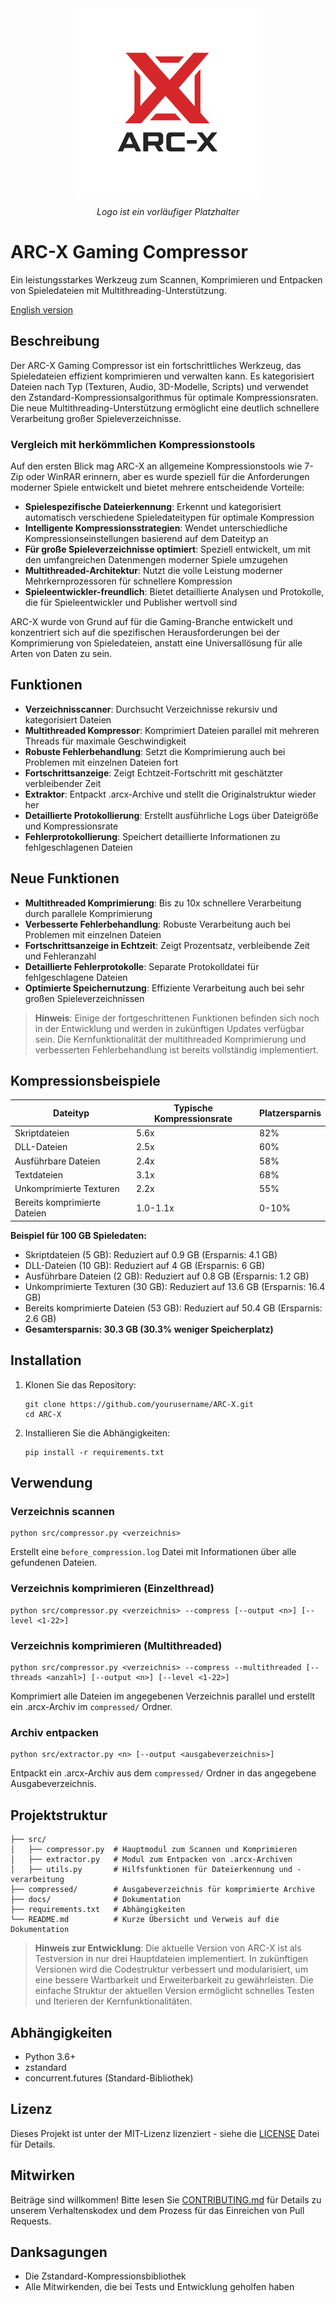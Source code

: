 <div align="center">
  <img src="../image/ARC-X-Logo.png" alt="ARC-X Gaming Compressor Logo" width="300">
  <p><em>Logo ist ein vorläufiger Platzhalter</em></p>
</div>

# ARC-X Gaming Compressor

Ein leistungsstarkes Werkzeug zum Scannen, Komprimieren und Entpacken von Spieledateien mit Multithreading-Unterstützung.

[English version](README.en.md)

## Beschreibung

Der ARC-X Gaming Compressor ist ein fortschrittliches Werkzeug, das Spieledateien effizient komprimieren und verwalten kann. Es kategorisiert Dateien nach Typ (Texturen, Audio, 3D-Modelle, Scripts) und verwendet den Zstandard-Kompressionsalgorithmus für optimale Kompressionsraten. Die neue Multithreading-Unterstützung ermöglicht eine deutlich schnellere Verarbeitung großer Spieleverzeichnisse.

### Vergleich mit herkömmlichen Kompressionstools

Auf den ersten Blick mag ARC-X an allgemeine Kompressionstools wie 7-Zip oder WinRAR erinnern, aber es wurde speziell für die Anforderungen moderner Spiele entwickelt und bietet mehrere entscheidende Vorteile:

- **Spielespezifische Dateierkennung**: Erkennt und kategorisiert automatisch verschiedene Spieledateitypen für optimale Kompression
- **Intelligente Kompressionsstrategien**: Wendet unterschiedliche Kompressionseinstellungen basierend auf dem Dateityp an
- **Für große Spieleverzeichnisse optimiert**: Speziell entwickelt, um mit den umfangreichen Datenmengen moderner Spiele umzugehen
- **Multithreaded-Architektur**: Nutzt die volle Leistung moderner Mehrkernprozessoren für schnellere Kompression
- **Spieleentwickler-freundlich**: Bietet detaillierte Analysen und Protokolle, die für Spieleentwickler und Publisher wertvoll sind

ARC-X wurde von Grund auf für die Gaming-Branche entwickelt und konzentriert sich auf die spezifischen Herausforderungen bei der Komprimierung von Spieledateien, anstatt eine Universallösung für alle Arten von Daten zu sein.

## Funktionen

- **Verzeichnisscanner**: Durchsucht Verzeichnisse rekursiv und kategorisiert Dateien
- **Multithreaded Kompressor**: Komprimiert Dateien parallel mit mehreren Threads für maximale Geschwindigkeit
- **Robuste Fehlerbehandlung**: Setzt die Komprimierung auch bei Problemen mit einzelnen Dateien fort
- **Fortschrittsanzeige**: Zeigt Echtzeit-Fortschritt mit geschätzter verbleibender Zeit
- **Extraktor**: Entpackt .arcx-Archive und stellt die Originalstruktur wieder her
- **Detaillierte Protokollierung**: Erstellt ausführliche Logs über Dateigröße und Kompressionsrate
- **Fehlerprotokollierung**: Speichert detaillierte Informationen zu fehlgeschlagenen Dateien

## Neue Funktionen

- **Multithreaded Komprimierung**: Bis zu 10x schnellere Verarbeitung durch parallele Komprimierung
- **Verbesserte Fehlerbehandlung**: Robuste Verarbeitung auch bei Problemen mit einzelnen Dateien
- **Fortschrittsanzeige in Echtzeit**: Zeigt Prozentsatz, verbleibende Zeit und Fehleranzahl
- **Detaillierte Fehlerprotokolle**: Separate Protokolldatei für fehlgeschlagene Dateien
- **Optimierte Speichernutzung**: Effiziente Verarbeitung auch bei sehr großen Spieleverzeichnissen

> **Hinweis**: Einige der fortgeschrittenen Funktionen befinden sich noch in der Entwicklung und werden in zukünftigen Updates verfügbar sein. Die Kernfunktionalität der multithreaded Komprimierung und verbesserten Fehlerbehandlung ist bereits vollständig implementiert.

## Kompressionsbeispiele

| Dateityp | Typische Kompressionsrate | Platzersparnis |
|----------|---------------------------|----------------|
| Skriptdateien | 5.6x | 82% |
| DLL-Dateien | 2.5x | 60% |
| Ausführbare Dateien | 2.4x | 58% |
| Textdateien | 3.1x | 68% |
| Unkomprimierte Texturen | 2.2x | 55% |
| Bereits komprimierte Dateien | 1.0-1.1x | 0-10% |

**Beispiel für 100 GB Spieledaten:**
- Skriptdateien (5 GB): Reduziert auf 0.9 GB (Ersparnis: 4.1 GB)
- DLL-Dateien (10 GB): Reduziert auf 4 GB (Ersparnis: 6 GB)
- Ausführbare Dateien (2 GB): Reduziert auf 0.8 GB (Ersparnis: 1.2 GB)
- Unkomprimierte Texturen (30 GB): Reduziert auf 13.6 GB (Ersparnis: 16.4 GB)
- Bereits komprimierte Dateien (53 GB): Reduziert auf 50.4 GB (Ersparnis: 2.6 GB)
- **Gesamtersparnis: 30.3 GB (30.3% weniger Speicherplatz)**

## Installation

1. Klonen Sie das Repository:
   ```
   git clone https://github.com/yourusername/ARC-X.git
   cd ARC-X
   ```

2. Installieren Sie die Abhängigkeiten:
   ```
   pip install -r requirements.txt
   ```

## Verwendung

### Verzeichnis scannen

```
python src/compressor.py <verzeichnis>
```

Erstellt eine `before_compression.log` Datei mit Informationen über alle gefundenen Dateien.

### Verzeichnis komprimieren (Einzelthread)

```
python src/compressor.py <verzeichnis> --compress [--output <n>] [--level <1-22>]
```

### Verzeichnis komprimieren (Multithreaded)

```
python src/compressor.py <verzeichnis> --compress --multithreaded [--threads <anzahl>] [--output <n>] [--level <1-22>]
```

Komprimiert alle Dateien im angegebenen Verzeichnis parallel und erstellt ein .arcx-Archiv im `compressed/` Ordner.

### Archiv entpacken

```
python src/extractor.py <n> [--output <ausgabeverzeichnis>]
```

Entpackt ein .arcx-Archiv aus dem `compressed/` Ordner in das angegebene Ausgabeverzeichnis.

## Projektstruktur

```
├── src/
│   ├── compressor.py  # Hauptmodul zum Scannen und Komprimieren
│   ├── extractor.py   # Modul zum Entpacken von .arcx-Archiven
│   ├── utils.py       # Hilfsfunktionen für Dateierkennung und -verarbeitung
├── compressed/        # Ausgabeverzeichnis für komprimierte Archive
├── docs/              # Dokumentation
├── requirements.txt   # Abhängigkeiten
└── README.md          # Kurze Übersicht und Verweis auf die Dokumentation
```

> **Hinweis zur Entwicklung**: Die aktuelle Version von ARC-X ist als Testversion in nur drei Hauptdateien implementiert. In zukünftigen Versionen wird die Codestruktur verbessert und modularisiert, um eine bessere Wartbarkeit und Erweiterbarkeit zu gewährleisten. Die einfache Struktur der aktuellen Version ermöglicht schnelles Testen und Iterieren der Kernfunktionalitäten.

## Abhängigkeiten

- Python 3.6+
- zstandard
- concurrent.futures (Standard-Bibliothek)

## Lizenz

Dieses Projekt ist unter der MIT-Lizenz lizenziert - siehe die [LICENSE](../LICENSE) Datei für Details.

## Mitwirken

Beiträge sind willkommen! Bitte lesen Sie [CONTRIBUTING.md](CONTRIBUTING.de.md) für Details zu unserem Verhaltenskodex und dem Prozess für das Einreichen von Pull Requests.

## Danksagungen

- Die Zstandard-Kompressionsbibliothek
- Alle Mitwirkenden, die bei Tests und Entwicklung geholfen haben